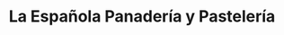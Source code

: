 ---
title: "La Española Panadería y Pastelería"
url: /guayaquil/la-espanola-panaderia-y-pasteleria/
shop: Bäckerei
---